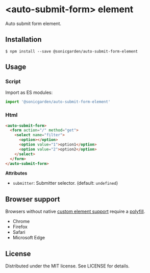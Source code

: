 # &lt;auto-submit-form&gt; element

Auto submit form element.

## Installation

```
$ npm install --save @sonicgarden/auto-submit-form-element
```

## Usage

### Script

Import as ES modules:

```js
import '@sonicgarden/auto-submit-form-element'
```

### Html

```html
<auto-submit-form>
  <form action="/" method="get">
    <select name="filter">
      <option></option>
      <option value="1">option1</option>
      <option value="2">option2</option>
    </select>
  </form>
</auto-submit-form>
```

**Attributes**

- `submitter`: Submitter selector. (default: `undefined`)

## Browser support

Browsers without native [custom element support][support] require a [polyfill][].
- Chrome
- Firefox
- Safari
- Microsoft Edge

[support]: https://caniuse.com/custom-elementsv1
[polyfill]: https://github.com/webcomponents/custom-elements

## License

Distributed under the MIT license. See LICENSE for details.

